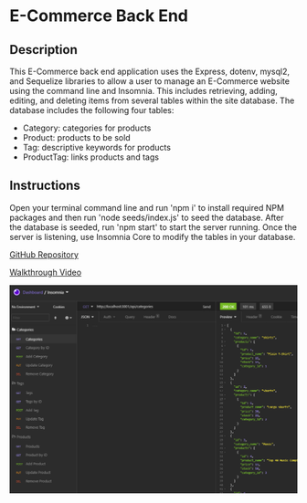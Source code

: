 # E-Commerce Back End
## Description
This E-Commerce back end application uses the Express, dotenv, mysql2, and Sequelize libraries to allow a user to manage an E-Commerce website using the command line and Insomnia. This includes retrieving, adding, editing, and deleting items from several tables within the site database. The database includes the following four tables:
- Category: categories for products
- Product: products to be sold
- Tag: descriptive keywords for products
- ProductTag: links products and tags
## Instructions
Open your terminal command line and run 'npm i' to install required NPM packages and then run 'node seeds/index.js' to seed the database. After the database is seeded, run 'npm start' to start the server running. Once the server is listening, use Insomnia Core to modify the tables in your database.

[GitHub Repository](https://github.com/matthale11/e-commerce-back-end)

[Walkthrough Video](https://drive.google.com/file/d/1IrEI-pCx9eaEFkfTfiYoHMLCuobOPhTN/view)

![App Screenshot](screenshot.png)